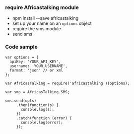 ### require Africastalking module

- npm install --save africastalking
- set up your name on an ```options``` object
- require the sms module
- send sms


### Code sample

```node
var options = {
  apiKey: 'YOUR_API_KEY',
  username: 'YOUR_USERNAME',
  format: 'json' // or xml
};

var AfricasTalking = require('africastalking')(options);

var sms = AfricasTalking.SMS;

sms.send(opts)
     .then(function(s) {
       console.log(s);
     })
     .catch(function (error) {
       console.log(error);
     });
```
